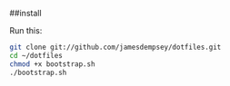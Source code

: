 ##install

Run this:

```sh
git clone git://github.com/jamesdempsey/dotfiles.git
cd ~/dotfiles
chmod +x bootstrap.sh
./bootstrap.sh
```
